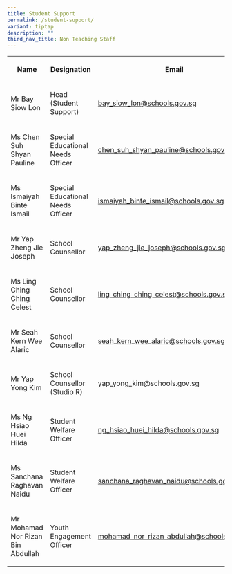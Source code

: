 ```yaml
---
title: Student Support
permalink: /student-support/
variant: tiptap
description: ""
third_nav_title: Non Teaching Staff
---
```

<table style="minWidth: 75px">
<colgroup>
<col>
<col>
<col>
</colgroup>
<tbody>
<tr>
<th rowspan="1" colspan="1">
<p>Name</p>
</th>
<th rowspan="1" colspan="1">
<p>Designation</p>
</th>
<th rowspan="1" colspan="1">
<p>Email</p>
</th>
</tr>
<tr>
<td rowspan="1" colspan="1">
<p>Mr Bay Siow Lon</p>
</td>
<td rowspan="1" colspan="1">
<p>Head (Student Support)</p>
</td>
<td rowspan="1" colspan="1">
<p><a href="mailto:bay_siow_lon@schools.gov.sg" rel="noopener noreferrer nofollow" target="_blank">bay_siow_lon@schools.gov.sg</a>
</p>
</td>
</tr>
<tr>
<td rowspan="1" colspan="1">
<p>Ms Chen Suh Shyan Pauline</p>
</td>
<td rowspan="1" colspan="1">
<p>Special Educational Needs Officer</p>
</td>
<td rowspan="1" colspan="1">
<p><a href="mailto:chen_suh_shyan_pauline@schools.gov.sg" rel="noopener noreferrer nofollow" target="_blank">chen_suh_shyan_pauline@schools.gov.sg</a>
</p>
</td>
</tr>
<tr>
<td rowspan="1" colspan="1">
<p>Ms Ismaiyah Binte Ismail</p>
</td>
<td rowspan="1" colspan="1">
<p>Special Educational Needs Officer</p>
</td>
<td rowspan="1" colspan="1">
<p><a href="mailto:ismaiyah_binte_ismail@schools.gov.sg" rel="noopener noreferrer nofollow" target="_blank">ismaiyah_binte_ismail@schools.gov.sg</a>
</p>
</td>
</tr>
<tr>
<td rowspan="1" colspan="1">
<p>Mr Yap Zheng Jie Joseph</p>
</td>
<td rowspan="1" colspan="1">
<p>School Counsellor</p>
</td>
<td rowspan="1" colspan="1">
<p><a href="mailto:yap_zheng_jie_joseph@schools.gov.sg" rel="noopener noreferrer nofollow" target="_blank">yap_zheng_jie_joseph@schools.gov.sg</a>
</p>
</td>
</tr>
<tr>
<td rowspan="1" colspan="1">
<p>Ms Ling Ching Ching Celest</p>
</td>
<td rowspan="1" colspan="1">
<p>School Counsellor</p>
</td>
<td rowspan="1" colspan="1">
<p><a href="mailto:ling_ching_ching_celest@schools.gov.sg" rel="noopener noreferrer nofollow" target="_blank">ling_ching_ching_celest@schools.gov.sg</a>
</p>
</td>
</tr>
<tr>
<td rowspan="1" colspan="1">
<p>Mr Seah Kern Wee Alaric</p>
</td>
<td rowspan="1" colspan="1">
<p>School Counsellor</p>
</td>
<td rowspan="1" colspan="1">
<p><a href="mailto:seah_kern_wee_alaric@schools.gov.sg" rel="noopener noreferrer nofollow" target="_blank">seah_kern_wee_alaric@schools.gov.sg</a>
</p>
</td>
</tr>
<tr>
<td rowspan="1" colspan="1">
<p>Mr Yap Yong Kim</p>
</td>
<td rowspan="1" colspan="1">
<p>School Counsellor (Studio R)</p>
</td>
<td rowspan="1" colspan="1">
<p>yap_yong_kim@schools.gov.sg</p>
</td>
</tr>
<tr>
<td rowspan="1" colspan="1">
<p>Ms Ng Hsiao Huei Hilda</p>
</td>
<td rowspan="1" colspan="1">
<p>Student Welfare Officer</p>
</td>
<td rowspan="1" colspan="1">
<p><a href="mailto:ng_hsiao_huei_hilda@schools.gov.sg" rel="noopener noreferrer nofollow" target="_blank">ng_hsiao_huei_hilda@schools.gov.sg</a>
</p>
</td>
</tr>
<tr>
<td rowspan="1" colspan="1">
<p>Ms Sanchana Raghavan Naidu</p>
</td>
<td rowspan="1" colspan="1">
<p>Student Welfare Officer</p>
</td>
<td rowspan="1" colspan="1">
<p><a href="mailto:sanchana_raghavan_naidu@schools.gov.sg" rel="noopener noreferrer nofollow" target="_blank">sanchana_raghavan_naidu@schools.gov.sg</a>
</p>
</td>
</tr>
<tr>
<td rowspan="1" colspan="1">
<p>Mr Mohamad Nor Rizan Bin Abdullah</p>
</td>
<td rowspan="1" colspan="1">
<p>Youth Engagement Officer</p>
</td>
<td rowspan="1" colspan="1">
<p><a href="mailto:mohamad_nor_rizan_abdullah@schools.gov.sg" rel="noopener noreferrer nofollow" target="_blank">mohamad_nor_rizan_abdullah@schools.gov.sg</a>
</p>
</td>
</tr>
</tbody>
</table>
<p></p>